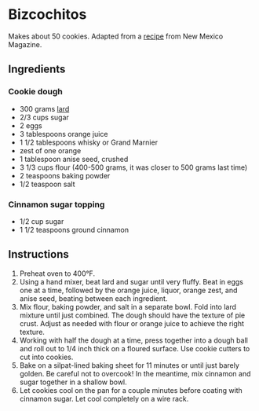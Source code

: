 # Bizcochitos

Makes about 50 cookies. Adapted from a [recipe](https://www.newmexicomagazine.org/blog/post/bizcochito-recipe-83756/) from New Mexico Magazine.

## Ingredients

### Cookie dough

- 300 grams [lard](lard.md)
- 2/3 cups sugar
- 2 eggs
- 3 tablespoons orange juice
- 1 1/2 tablespoons whisky or Grand Marnier
- zest of one orange
- 1 tablespoon anise seed, crushed
- 3 1/3 cups flour (400-500 grams, it was closer to 500 grams last time)
- 2 teaspoons baking powder
- 1/2 teaspoon salt

### Cinnamon sugar topping

- 1/2 cup sugar
- 1 1/2 teaspoons ground cinnamon

## Instructions

1. Preheat oven to 400°F.
2. Using a hand mixer, beat lard and sugar until very fluffy. Beat in eggs one at a time, followed by the orange juice, liquor, orange zest, and anise seed, beating between each ingredient.
3. Mix flour, baking powder, and salt in a separate bowl. Fold into lard mixture until just combined. The dough should have the texture of pie crust. Adjust as needed with flour or orange juice to achieve the right texture.
4. Working with half the dough at a time, press together into a dough ball and roll out to 1/4 inch thick on a floured surface. Use cookie cutters to cut into cookies.
5. Bake on a silpat-lined baking sheet for 11 minutes or until just barely golden. Be careful not to overcook! In the meantime, mix cinnamon and sugar together in a shallow bowl.
6. Let cookies cool on the pan for a couple minutes before coating with cinnamon sugar. Let cool completely on a wire rack.

